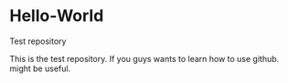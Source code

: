 # Hello-World
Test repository 

This is the test repository. If you guys wants to learn how to use 
github. might be useful.


